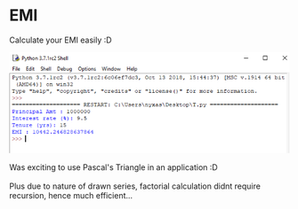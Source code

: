 # EMI
Calculate your EMI easily :D

<img src="https://github.com/kitepro/EMI/blob/master/README/1.png">

Was exciting to use Pascal's Triangle in an application :D <br><br>
Plus due to nature of drawn series, factorial calculation didnt require recursion, hence much efficient...
